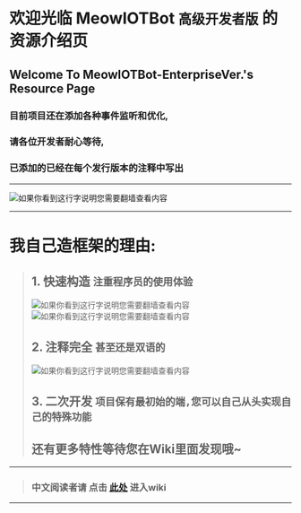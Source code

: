 # 欢迎光临 MeowIOTBot `高级开发者版` 的资源介绍页
## Welcome To MeowIOTBot-EnterpriseVer.'s Resource Page

### 目前项目还在添加各种事件监听和优化,  
### 请各位开发者耐心等待,  
### 已添加的已经在每个发行版本的注释中写出  
***
![如果你看到这行字说明您需要翻墙查看内容](https://github.com/DavidSciMeow/MeowIOTBot/blob/main/githubImgFolder/LogoLong.png)
***
# 我自己造框架的理由:
> ## 1. 快速构造 `注重程序员的使用体验`
> ![如果你看到这行字说明您需要翻墙查看内容](https://github.com/DavidSciMeow/MeowIOTBot/blob/main/githubImgFolder/_gif1.gif)
> ![如果你看到这行字说明您需要翻墙查看内容](https://github.com/DavidSciMeow/MeowIOTBot/blob/main/githubImgFolder/_gif2.gif)
> ## 2. 注释完全 `甚至还是双语的`
> ![如果你看到这行字说明您需要翻墙查看内容](https://github.com/DavidSciMeow/MeowIOTBot/blob/main/githubImgFolder/_com1.png)
> ## 3. 二次开发 `项目保有最初始的端,您可以自己从头实现自己的特殊功能`
> ## 还有更多特性等待您在Wiki里面发现哦~
***
> ### 中文阅读者请 点击 [此处](https://github.com/DavidSciMeow/MeowIOTBot/wiki) 进入wiki
***
